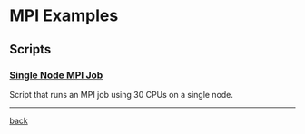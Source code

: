 # MPI Examples

## Scripts
### [Single Node MPI Job](Single-Node-MPI-Job)
Script that runs an MPI job using 30 CPUs on a single node.

*****
[back](../)
